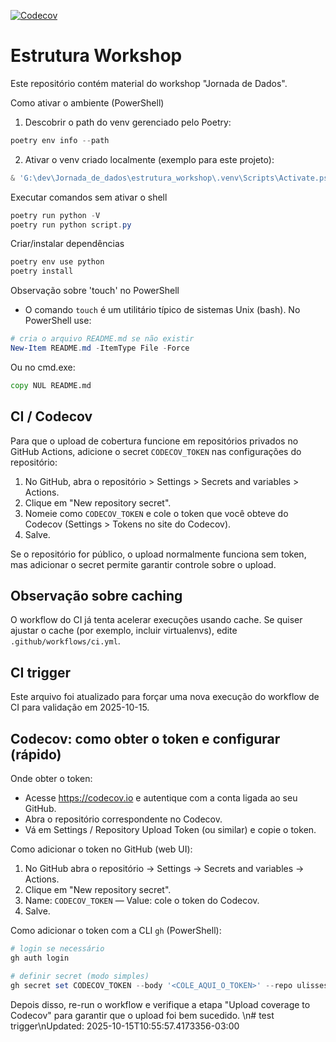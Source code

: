 [![Codecov](https://img.shields.io/badge/coverage-unknown-lightgrey)](https://codecov.io/gh/ulissesbomjardim/estrutura_workshop)

# Estrutura Workshop

Este repositório contém material do workshop "Jornada de Dados".

Como ativar o ambiente (PowerShell)

1. Descobrir o path do venv gerenciado pelo Poetry:

```powershell
poetry env info --path
```

2. Ativar o venv criado localmente (exemplo para este projeto):

```powershell
& 'G:\dev\Jornada_de_dados\estrutura_workshop\.venv\Scripts\Activate.ps1'
```

Executar comandos sem ativar o shell

```powershell
poetry run python -V
poetry run python script.py
```

Criar/instalar dependências

```powershell
poetry env use python
poetry install
```

Observação sobre 'touch' no PowerShell

- O comando `touch` é um utilitário típico de sistemas Unix (bash). No PowerShell use:

```powershell
# cria o arquivo README.md se não existir
New-Item README.md -ItemType File -Force
```

Ou no cmd.exe:

```bat
copy NUL README.md
```

CI / Codecov
------------

Para que o upload de cobertura funcione em repositórios privados no GitHub Actions, adicione o secret `CODECOV_TOKEN` nas configurações do repositório:

1. No GitHub, abra o repositório > Settings > Secrets and variables > Actions.
2. Clique em "New repository secret".
3. Nomeie como `CODECOV_TOKEN` e cole o token que você obteve do Codecov (Settings > Tokens no site do Codecov).
4. Salve.

Se o repositório for público, o upload normalmente funciona sem token, mas adicionar o secret permite garantir controle sobre o upload.

Observação sobre caching
------------------------

O workflow do CI já tenta acelerar execuções usando cache. Se quiser ajustar o cache (por exemplo, incluir virtualenvs), edite `.github/workflows/ci.yml`.

CI trigger
----------

Este arquivo foi atualizado para forçar uma nova execução do workflow de CI para validação em 2025-10-15.

Codecov: como obter o token e configurar (rápido)
-----------------------------------------------

Onde obter o token:

- Acesse https://codecov.io e autentique com a conta ligada ao seu GitHub.
- Abra o repositório correspondente no Codecov.
- Vá em Settings / Repository Upload Token (ou similar) e copie o token.

Como adicionar o token no GitHub (web UI):

1. No GitHub abra o repositório → Settings → Secrets and variables → Actions.
2. Clique em "New repository secret".
3. Name: `CODECOV_TOKEN`  — Value: cole o token do Codecov.
4. Salve.

Como adicionar o token com a CLI `gh` (PowerShell):

```powershell
# login se necessário
gh auth login

# definir secret (modo simples)
gh secret set CODECOV_TOKEN --body '<COLE_AQUI_O_TOKEN>' --repo ulissesbomjardim/estrutura_workshop
```

Depois disso, re-run o workflow e verifique a etapa "Upload coverage to Codecov" para garantir que o upload foi bem sucedido.
\n# test trigger\nUpdated: 2025-10-15T10:55:57.4173356-03:00
